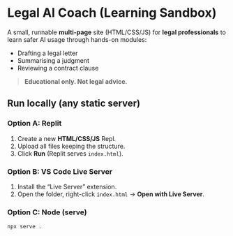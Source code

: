# Legal AI Coach (Learning Sandbox)

A small, runnable **multi-page** site (HTML/CSS/JS) for **legal professionals** to learn safer AI usage through hands-on modules:
- Drafting a legal letter
- Summarising a judgment
- Reviewing a contract clause

> **Educational only. Not legal advice.**

## Run locally (any static server)

### Option A: Replit
1. Create a new **HTML/CSS/JS** Repl.
2. Upload all files keeping the structure.
3. Click **Run** (Replit serves `index.html`).

### Option B: VS Code Live Server
1. Install the “Live Server” extension.
2. Open the folder, right-click `index.html` → **Open with Live Server**.

### Option C: Node (serve)
```bash
npx serve .
